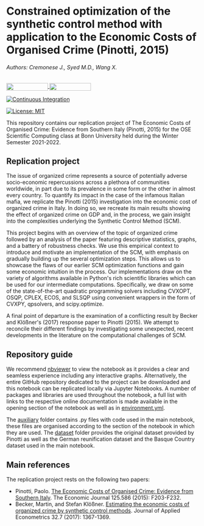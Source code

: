 # Constrained optimization of the synthetic control method with application to the Economic Costs of Organised Crime (Pinotti, 2015)
###### Authors: Cremonese J., Syed M.D., Wang X.

<a href="https://nbviewer.org/github/OpenSourceEconomics/ose-scientific-computing-course-jdx-mafia-1/blob/master/Replication%20notebook.ipynb"
   target="_parent">
   <img align="center" 
  src="https://raw.githubusercontent.com/jupyter/design/master/logos/Badges/nbviewer_badge.png" 
      width="109" height="20"> 
</a> 
<a href="https://gesis.mybinder.org/binder/v2/gh/OpenSourceEconomics/ose-scientific-computing-course-jdx-mafia-1/07a0ac8130a315254cd1257509ca52ab7ec10678?urlpath=lab%2Ftree%2FReplication%20notebook.ipynb"
    target="_parent">
    <img align="center"
       src="https://mybinder.org/badge_logo.svg"
       width="109" height="20">
</a>

[![Continuous Integration](https://github.com/OpenSourceEconomics/ose-scientific-computing-course-jdx-mafia-1/actions/workflows/ci.yml/badge.svg)](https://github.com/OpenSourceEconomics/ose-scientific-computing-course-jdx-mafia-1/actions/workflows/ci.yml)


[![License: MIT](https://img.shields.io/badge/License-MIT-blue.svg)](https://github.com/OpenSourceEconomics/ose-scientific-computing-course-jdx-mafia-1/blob/37c9f20c82fa9f328bce4efe5a858feca1d18bbe/LICENSE) 
</a> 

This repository contains our replication project of The Economic Costs of Organised Crime: Evidence from Southern Italy (Pinotti, 2015) for the OSE Scientific Computing class at Bonn University held during the Winter Semester 2021-2022. <br>


## Replication project
The issue of organized crime represents a source of potentially adverse socio-economic repercussions across a plethora of communities worldwide, in part due to its prevalence in some form or the other in almost every country. To quantify its impact in the case of the infamous Italian mafia, we replicate the Pinotti (2015) investigation into the economic cost of organized crime in Italy. In doing so, we recreate its main results showing the effect of organized crime on GDP and, in the process, we gain insight into the complexities underlying the Synthetic Control Method (SCM). 

This project begins with an overview of the topic of organized crime followed by an analysis of the paper featuring descriptive statistics, graphs, and a battery of robustness checks. We use this empirical context to introduce and motivate an implementation of the SCM, with emphasis on gradually building up the several optimization steps. This allows us to showcase the flaws of our earlier SCM optimization functions and gain some economic intuition in the process. Our implementations draw on the variety of algorithms available in Python's rich scientific libraries which can be used for our intermediate computations. Specifically, we draw on some of the state-of-the-art quadratic programming solvers including CVXOPT, OSQP, CPLEX, ECOS, and SLSQP using convenient wrappers in the form of CVXPY, qpsolvers, and scipy.optimize. 

A final point of departure is the examination of a conflicting result by Becker and Klößner's (2017) response paper to Pinotti (2015). We attempt to reconcile their different findings by investigating some unexpected, recent developments in the literature on the computational challenges of SCM.


## Repository guide
We recommend [nbviewer](https://nbviewer.org/github/OpenSourceEconomics/ose-scientific-computing-course-jdx-mafia-1/blob/master/Replication%20notebook.ipynb) to view the notebook as it provides a clear and seamless experience including any interactive graphs. Alternatively, the entire GitHub repository dedicated to the project can be downloaded and this notebook can be replicated locally via Jupyter Notebooks.
A number of packages and libraries are used throughout the notebook, a full list with links to the respective online documentation is made available in the opening section of the notebook as well as in [environment.yml](https://github.com/OpenSourceEconomics/ose-scientific-computing-course-jdx-mafia-1/blob/master/environment.yml).

The [auxiliary](https://github.com/OpenSourceEconomics/ose-scientific-computing-course-jdx-mafia-1/tree/master/auxiliary) folder contains .py files with code used in the main notebook, these files are organised according to the section of the notebook in which they are used. The [dataset](https://github.com/OpenSourceEconomics/ose-scientific-computing-course-jdx-mafia-1/tree/master/dataset) folder provides the original dataset provided by Pinotti as well as the German reunification dataset and the Basque Country dataset used in the main notebook. 


## Main references
The replication project rests on the following two papers:
- Pinotti, Paolo. [The Economic Costs of Organised Crime: Evidence from Southern Italy](https://onlinelibrary.wiley.com/doi/abs/10.1111/ecoj.12235). The Economic Journal 125.586 (2015): F203-F232.
- Becker, Martin, and Stefan Klößner. [Estimating the economic costs of organized crime by synthetic control methods](https://onlinelibrary.wiley.com/doi/abs/10.1002/jae.2572). Journal of Applied Econometrics 32.7 (2017): 1367-1369.
